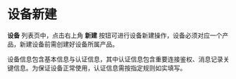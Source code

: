 # 设备新建

**设备** 列表页中，点击右上角 **新建** 按钮可进行设备新建操作，设备必须对应一个产品，新建设备前需创建好设备所属产品。

设备信息包含基本信息与认证信息，其中认证信息包含重要连接鉴权、消息记录关键信息。为保证设备正常使用，认证信息需按指定规则如实填写。



